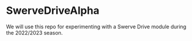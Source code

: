 # SwerveDriveAlpha
We will use this repo for experimenting with a 
Swerve Drive module during the 2022/2023 season.
